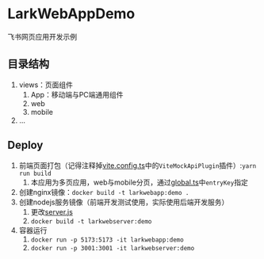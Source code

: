 # LarkWebAppDemo
飞书网页应用开发示例

## 目录结构

1. views：页面组件
   1. App：移动端与PC端通用组件
   2. web
   3. mobile
2. ...



## Deploy

1. 前端页面打包（记得注释掉[vite.config.ts](./vite.config.ts)中的`ViteMockApiPlugin`插件）:`yarn run build`
    1. 本应用为多页应用，web与mobile分页，通过[global.ts](./config/global.ts)中`entryKey`指定
2. 创建nginx镜像：`docker build -t larkwebapp:demo .`
3. 创建nodejs服务镜像（前端开发测试使用，实际使用后端开发服务）
    1. 更改[server.js](./mock/server.js)
    2. `docker build -t larkwebserver:demo`
4. 容器运行
    1. `docker run -p 5173:5173 -it larkwebapp:demo`
    2. `docker run -p 3001:3001 -it larkwebserver:demo`
